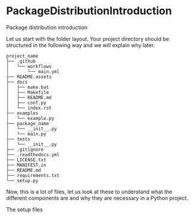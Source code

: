 # PackageDistributionIntroduction
Package distribution introduction

Let us start with the folder layout. Your project directory should be structured in the following way and we will explain why later.

```
project_name
├── .github
│   └── workflows
│       └── main.yml
├── README.assets
├── docs
│   ├── make.bat
│   ├── Makefile
│   ├── README.md
│   ├── conf.py
│   └── index.rst
├── examples
│   └── example.py
├── package_name
│   └── __init__.py
│   └── main.py
├── tests
│   └── __init__.py
├── .gitignore
├── .readthedocs.yml
├── LICENSE.txt
├── MANIFEST.in
├── README.md
├── requirements.txt
└── setup.py
```

Now, this is a lot of files, let us look at these to understand what the different components are and why they are necessary in a Python project.

The setup files
